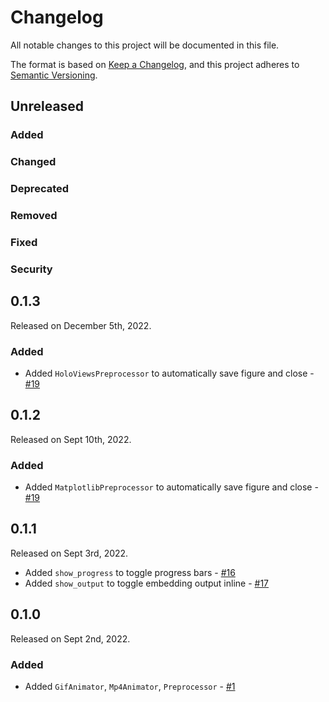 # Changelog

All notable changes to this project will be documented in this file.

The format is based on [Keep a Changelog](https://keepachangelog.com/en/1.0.0/),
and this project adheres to [Semantic Versioning](https://semver.org/spec/v2.0.0.html).

## Unreleased

### Added

### Changed

### Deprecated

### Removed

### Fixed

### Security

## 0.1.3

Released on December 5th, 2022.

### Added

- Added `HoloViewsPreprocessor` to automatically save figure and close - [#19](https://github.com/ahuang11/enjoyn/pull/19)

## 0.1.2

Released on Sept 10th, 2022.

### Added

- Added `MatplotlibPreprocessor` to automatically save figure and close - [#19](https://github.com/ahuang11/enjoyn/pull/19)

## 0.1.1

Released on Sept 3rd, 2022.

- Added `show_progress` to toggle progress bars - [#16](https://github.com/ahuang11/enjoyn/pull/16)
- Added `show_output` to toggle embedding output inline - [#17](https://github.com/ahuang11/enjoyn/pull/17)

## 0.1.0

Released on Sept 2nd, 2022.

### Added

- Added `GifAnimator`, `Mp4Animator`, `Preprocessor` - [#1](https://github.com/ahuang11/enjoyn/pull/1)
